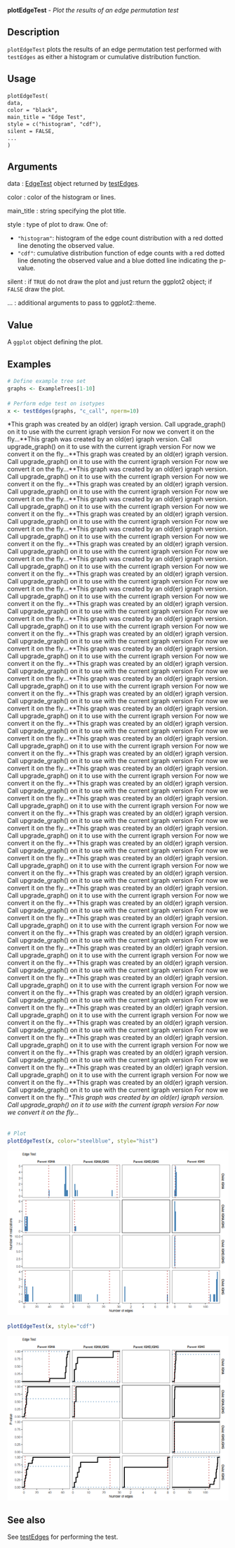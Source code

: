 **plotEdgeTest** - *Plot the results of an edge permutation test*

Description
--------------------

`plotEdgeTest` plots the results of an edge permutation test performed with 
`testEdges` as either a histogram or cumulative distribution function.


Usage
--------------------
```
plotEdgeTest(
data,
color = "black",
main_title = "Edge Test",
style = c("histogram", "cdf"),
silent = FALSE,
...
)
```

Arguments
-------------------

data
:   [EdgeTest](EdgeTest-class.md) object returned by [testEdges](testEdges.md).

color
:   color of the histogram or lines.

main_title
:   string specifying the plot title.

style
:   type of plot to draw. One of:

+  `"histogram"`:  histogram of the edge count 
distribution with a red dotted line
denoting the observed value.
+  `"cdf"`:        cumulative distribution function 
of edge counts with a red dotted 
line denoting the observed value and
a blue dotted line indicating the 
p-value.


silent
:   if `TRUE` do not draw the plot and just return the ggplot2 
object; if `FALSE` draw the plot.

...
:   additional arguments to pass to ggplot2::theme.




Value
-------------------

A `ggplot` object defining the plot.



Examples
-------------------

```R
# Define example tree set
graphs <- ExampleTrees[1-10]

# Perform edge test on isotypes
x <- testEdges(graphs, "c_call", nperm=10)

```

*This graph was created by an old(er) igraph version.
  Call upgrade_graph() on it to use with the current igraph version
  For now we convert it on the fly...**This graph was created by an old(er) igraph version.
  Call upgrade_graph() on it to use with the current igraph version
  For now we convert it on the fly...**This graph was created by an old(er) igraph version.
  Call upgrade_graph() on it to use with the current igraph version
  For now we convert it on the fly...**This graph was created by an old(er) igraph version.
  Call upgrade_graph() on it to use with the current igraph version
  For now we convert it on the fly...**This graph was created by an old(er) igraph version.
  Call upgrade_graph() on it to use with the current igraph version
  For now we convert it on the fly...**This graph was created by an old(er) igraph version.
  Call upgrade_graph() on it to use with the current igraph version
  For now we convert it on the fly...**This graph was created by an old(er) igraph version.
  Call upgrade_graph() on it to use with the current igraph version
  For now we convert it on the fly...**This graph was created by an old(er) igraph version.
  Call upgrade_graph() on it to use with the current igraph version
  For now we convert it on the fly...**This graph was created by an old(er) igraph version.
  Call upgrade_graph() on it to use with the current igraph version
  For now we convert it on the fly...**This graph was created by an old(er) igraph version.
  Call upgrade_graph() on it to use with the current igraph version
  For now we convert it on the fly...**This graph was created by an old(er) igraph version.
  Call upgrade_graph() on it to use with the current igraph version
  For now we convert it on the fly...**This graph was created by an old(er) igraph version.
  Call upgrade_graph() on it to use with the current igraph version
  For now we convert it on the fly...**This graph was created by an old(er) igraph version.
  Call upgrade_graph() on it to use with the current igraph version
  For now we convert it on the fly...**This graph was created by an old(er) igraph version.
  Call upgrade_graph() on it to use with the current igraph version
  For now we convert it on the fly...**This graph was created by an old(er) igraph version.
  Call upgrade_graph() on it to use with the current igraph version
  For now we convert it on the fly...**This graph was created by an old(er) igraph version.
  Call upgrade_graph() on it to use with the current igraph version
  For now we convert it on the fly...**This graph was created by an old(er) igraph version.
  Call upgrade_graph() on it to use with the current igraph version
  For now we convert it on the fly...**This graph was created by an old(er) igraph version.
  Call upgrade_graph() on it to use with the current igraph version
  For now we convert it on the fly...**This graph was created by an old(er) igraph version.
  Call upgrade_graph() on it to use with the current igraph version
  For now we convert it on the fly...**This graph was created by an old(er) igraph version.
  Call upgrade_graph() on it to use with the current igraph version
  For now we convert it on the fly...**This graph was created by an old(er) igraph version.
  Call upgrade_graph() on it to use with the current igraph version
  For now we convert it on the fly...**This graph was created by an old(er) igraph version.
  Call upgrade_graph() on it to use with the current igraph version
  For now we convert it on the fly...**This graph was created by an old(er) igraph version.
  Call upgrade_graph() on it to use with the current igraph version
  For now we convert it on the fly...**This graph was created by an old(er) igraph version.
  Call upgrade_graph() on it to use with the current igraph version
  For now we convert it on the fly...**This graph was created by an old(er) igraph version.
  Call upgrade_graph() on it to use with the current igraph version
  For now we convert it on the fly...**This graph was created by an old(er) igraph version.
  Call upgrade_graph() on it to use with the current igraph version
  For now we convert it on the fly...**This graph was created by an old(er) igraph version.
  Call upgrade_graph() on it to use with the current igraph version
  For now we convert it on the fly...**This graph was created by an old(er) igraph version.
  Call upgrade_graph() on it to use with the current igraph version
  For now we convert it on the fly...**This graph was created by an old(er) igraph version.
  Call upgrade_graph() on it to use with the current igraph version
  For now we convert it on the fly...**This graph was created by an old(er) igraph version.
  Call upgrade_graph() on it to use with the current igraph version
  For now we convert it on the fly...**This graph was created by an old(er) igraph version.
  Call upgrade_graph() on it to use with the current igraph version
  For now we convert it on the fly...**This graph was created by an old(er) igraph version.
  Call upgrade_graph() on it to use with the current igraph version
  For now we convert it on the fly...**This graph was created by an old(er) igraph version.
  Call upgrade_graph() on it to use with the current igraph version
  For now we convert it on the fly...**This graph was created by an old(er) igraph version.
  Call upgrade_graph() on it to use with the current igraph version
  For now we convert it on the fly...**This graph was created by an old(er) igraph version.
  Call upgrade_graph() on it to use with the current igraph version
  For now we convert it on the fly...**This graph was created by an old(er) igraph version.
  Call upgrade_graph() on it to use with the current igraph version
  For now we convert it on the fly...**This graph was created by an old(er) igraph version.
  Call upgrade_graph() on it to use with the current igraph version
  For now we convert it on the fly...**This graph was created by an old(er) igraph version.
  Call upgrade_graph() on it to use with the current igraph version
  For now we convert it on the fly...**This graph was created by an old(er) igraph version.
  Call upgrade_graph() on it to use with the current igraph version
  For now we convert it on the fly...**This graph was created by an old(er) igraph version.
  Call upgrade_graph() on it to use with the current igraph version
  For now we convert it on the fly...**This graph was created by an old(er) igraph version.
  Call upgrade_graph() on it to use with the current igraph version
  For now we convert it on the fly...**This graph was created by an old(er) igraph version.
  Call upgrade_graph() on it to use with the current igraph version
  For now we convert it on the fly...**This graph was created by an old(er) igraph version.
  Call upgrade_graph() on it to use with the current igraph version
  For now we convert it on the fly...**This graph was created by an old(er) igraph version.
  Call upgrade_graph() on it to use with the current igraph version
  For now we convert it on the fly...**This graph was created by an old(er) igraph version.
  Call upgrade_graph() on it to use with the current igraph version
  For now we convert it on the fly...**This graph was created by an old(er) igraph version.
  Call upgrade_graph() on it to use with the current igraph version
  For now we convert it on the fly...*
```R

# Plot
plotEdgeTest(x, color="steelblue", style="hist")

```

![49](plotEdgeTest-49.png)

```R
plotEdgeTest(x, style="cdf")
```

![51](plotEdgeTest-51.png)


See also
-------------------

See [testEdges](testEdges.md) for performing the test.






